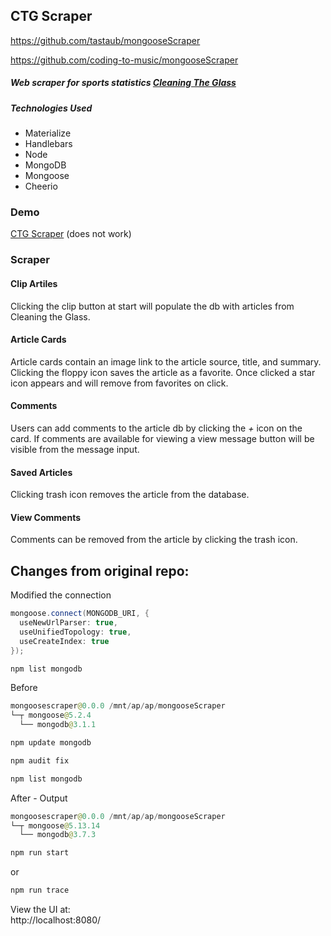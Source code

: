 ## CTG Scraper

https://github.com/tastaub/mongooseScraper

https://github.com/coding-to-music/mongooseScraper

##### Web scraper for sports statistics [Cleaning The Glass](https://www.cleaningtheglass.com)

##### Technologies Used
- Materialize
- Handlebars
- Node
- MongoDB
- Mongoose
- Cheerio

### Demo
[CTG Scraper](https://stark-crag-37953.herokuapp.com/) (does not work)

### Scraper
#### Clip Artiles
Clicking the clip button at start will populate the db with articles from Cleaning the Glass.
#### Article Cards
Article cards contain an image link to the article source, title, and summary.
Clicking the floppy icon saves the article as a favorite.
Once clicked a star icon appears and will remove from favorites on click.
#### Comments
Users can add comments to the article db by clicking the _+_ icon on the card.
If comments are available for viewing a view message button will be visible from the message input.
#### Saved Articles
Clicking trash icon removes the article from the database.
#### View Comments
Comments can be removed from the article by clicking the trash icon.

## Changes from original repo:

Modified the connection
```java
mongoose.connect(MONGODB_URI, { 
  useNewUrlParser: true, 
  useUnifiedTopology: true, 
  useCreateIndex: true
});
```

```java
npm list mongodb
```

Before
```java
mongoosescraper@0.0.0 /mnt/ap/ap/mongooseScraper
└─┬ mongoose@5.2.4
  └── mongodb@3.1.1
```

```java
npm update mongodb
```

```java
npm audit fix
```

```java
npm list mongodb
```

After - Output
```java
mongoosescraper@0.0.0 /mnt/ap/ap/mongooseScraper
└─┬ mongoose@5.13.14
  └── mongodb@3.7.3
```

```java
npm run start
```

or 

```java
npm run trace
```

View the UI at:  
http://localhost:8080/